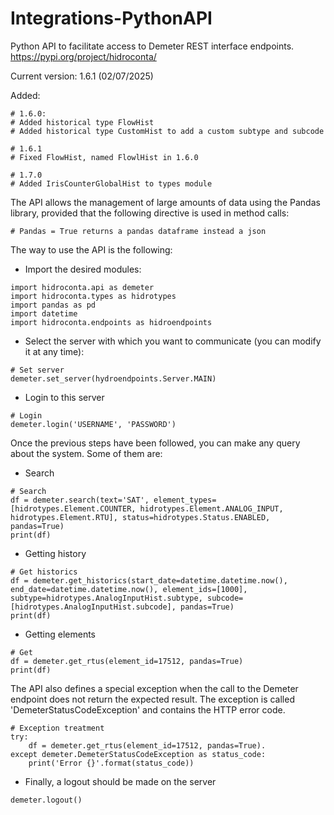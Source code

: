 # Integrations-PythonAPI
Python API to facilitate access to Demeter REST interface endpoints.
https://pypi.org/project/hidroconta/

Current version: 1.6.1 (02/07/2025)

Added:
```
# 1.6.0:
# Added historical type FlowHist
# Added historical type CustomHist to add a custom subtype and subcode

# 1.6.1
# Fixed FlowHist, named FlowlHist in 1.6.0

# 1.7.0
# Added IrisCounterGlobalHist to types module
```

The API allows the management of large amounts of data using the Pandas library, provided that the following directive is used in method calls:
```
# Pandas = True returns a pandas dataframe instead a json
```

The way to use the API is the following:

- Import the desired modules:
```
import hidroconta.api as demeter
import hidroconta.types as hidrotypes
import pandas as pd
import datetime
import hidroconta.endpoints as hidroendpoints
```
- Select the server with which you want to communicate (you can modify it at any time):
```
# Set server
demeter.set_server(hydroendpoints.Server.MAIN)
```

- Login to this server
```
# Login
demeter.login('USERNAME', 'PASSWORD')
```

Once the previous steps have been followed, you can make any query about the system.
Some of them are:

- Search
```
# Search
df = demeter.search(text='SAT', element_types=[hidrotypes.Element.COUNTER, hidrotypes.Element.ANALOG_INPUT, hidrotypes.Element.RTU], status=hidrotypes.Status.ENABLED, pandas=True)
print(df)
```

- Getting history
```
# Get historics
df = demeter.get_historics(start_date=datetime.datetime.now(), end_date=datetime.datetime.now(), element_ids=[1000], subtype=hidrotypes.AnalogInputHist.subtype, subcode=[hidrotypes.AnalogInputHist.subcode], pandas=True)
print(df)
```

- Getting elements
```
# Get
df = demeter.get_rtus(element_id=17512, pandas=True)
print(df)
```
The API also defines a special exception when the call to the Demeter endpoint does not return the expected result.
The exception is called 'DemeterStatusCodeException' and contains the HTTP error code.
```
# Exception treatment
try:
    df = demeter.get_rtus(element_id=17512, pandas=True).
except demeter.DemeterStatusCodeException as status_code:
    print('Error {}'.format(status_code))
```
- Finally, a logout should be made on the server
```
demeter.logout()
```

